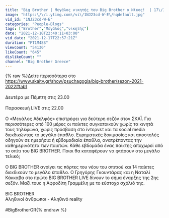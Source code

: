 ```yaml
---
title: "Big Brother | Μεγάλος νικητής του Big Brother ο Νίκος!  | 17\/12\/2021"
image: "https:\/\/i.ytimg.com\/vi\/1NJ23cd-W-E\/hqdefault.jpg"
vid_id: "1NJ23cd-W-E"
categories: "People-Blogs"
tags: ["Brother","Μεγάλος","νικητής"]
date: "2021-12-18T22:40:11+03:00"
vid_date: "2021-12-17T22:57:21Z"
duration: "PT1M48S"
viewcount: "54130"
likeCount: "645"
dislikeCount: ""
channel: "Big Brother Greece"
---
```

{% raw %}Δείτε περισσότερα στο <a rel="nofollow" target="blank" href="https://www.skaitv.gr/show/psuchagogia/big-brother/sezon-2021-2022#tab1">https://www.skaitv.gr/show/psuchagogia/big-brother/sezon-2021-2022#tab1</a><br /><br />Δευτέρα με Πέμπτη στις 23.00<br /><br />Παρασκευή LIVE στις 22.00<br /><br />Ο «Μεγάλος Αδελφός» επιστρέφει για δεύτερη σεζόν στον ΣΚΑΪ. Για περισσότερες από 100 μέρες οι παίκτες συγκατοικούν χωρίς τα κινητά τους τηλέφωνα, χωρίς πρόσβαση στο ίντερνετ και τα social media διεκδικώντας το μεγάλο έπαθλο. Ευρηματικές δοκιμασίες και αποστολές οδηγούν σε ημερήσια ή εβδομαδιαία έπαθλα, ανατρέποντας την καθημερινότητα των παικτών. Κάθε εβδομάδα ένας παίκτης αποχωρεί από το σπίτι του BIG BROTHER. Ποιοι θα καταφέρουν να φτάσουν στο μεγάλο τελικό; <br /><br />Ο BIG BROTHER ανοίγει τις πόρτες του νέου του σπιτιού και 14 παίκτες διεκδικούν το μεγάλο έπαθλο. Ο Γρηγόρης Γκουντάρας και η Ναταλί Κάκκαβα στο πρώτο BIG BROTHER LIVE δίνουν το σήμα έναρξης της 2ης σεζόν. Μαζί τους η Αφροδίτη Γραμμέλη με το εύστοχο σχόλιό της.<br /><br />BIG BROTHER<br />Αληθινοί άνθρωποι - Αληθινό reality<br /><br />#BigBrotherGR{% endraw %}
